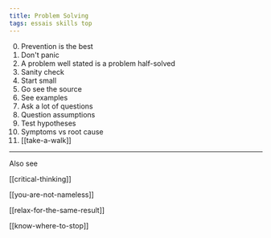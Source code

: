 ```yaml
---
title: Problem Solving
tags: essais skills top 
---
```


0. Prevention is the best
1. Don't panic
2. A problem well stated is a problem half-solved
3. Sanity check
4. Start small
5. Go see the source
6. See examples 
7. Ask a lot of questions
8. Question assumptions
9. Test hypotheses
10. Symptoms vs root cause
11. [[take-a-walk]]

---

Also see 

[[critical-thinking]]

[[you-are-not-nameless]]

[[relax-for-the-same-result]]

[[know-where-to-stop]]


